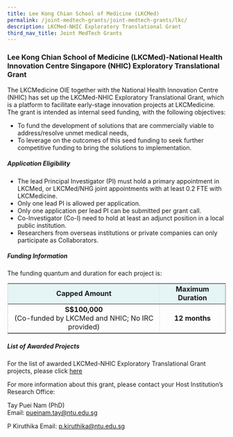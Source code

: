 ```yaml
---
title: Lee Kong Chian School of Medicine (LKCMed)
permalink: /joint-medtech-grants/joint-medtech-grants/lkc/
description: LKCMed-NHIC Exploratory Translational Grant
third_nav_title: Joint MedTech Grants
---
```

### **Lee Kong Chian School of Medicine (LKCMed)-National Health Innovation Centre Singapore (NHIC) Exploratory Translational Grant**

The LKCMedicine OIE together with the National Health Innovation Centre (NHIC) has set up the LKCMed-NHIC Exploratory Translational Grant, which is a platform to facilitate early-stage innovation projects at LKCMedicine. The grant is intended as internal seed funding, with the following objectives:

*   To fund the development of solutions that are commercially viable to address/resolve unmet medical needs,
*   To leverage on the outcomes of this seed funding to seek further competitive funding to bring the solutions to implementation.

##### **Application Eligibility**

*   The lead Principal Investigator (PI) must hold a primary appointment in LKCMed, or LKCMed/NHG joint appointments with at least 0.2 FTE with LKCMedicine.
*   Only one lead PI is allowed per application.
*   Only one application per lead PI can be submitted per grant call.
*   Co-Investigator (Co-I) need to hold at least an adjunct position in a local public institution.
*   Researchers from overseas institutions or private companies can only participate as Collaborators.

##### **Funding Information**

The funding quantum and duration for each project is:

<table style="max-width: 100%; background-color: transparent; border-collapse: collapse; border-spacing: 0px; padding: 0px; margin: 10px 0px; width: 513.062px; border-color: rgb(229, 229, 229);" cellpadding="5" border="1"><tbody><tr><td style="background-color: rgb(229, 244, 244); text-align: center;"><strong style="font-weight: bold;">Capped Amount</strong></td><td style="background-color: rgb(229, 244, 244); text-align: center;"><strong style="font-weight: bold;">Maximum Duration</strong></td></tr><tr><td style="text-align: center;"><strong style="font-weight: bold;">S$100,000</strong><br>(Co-funded by LKCMed and NHIC; No IRC provided)</td><td style="text-align: center;"><strong style="font-weight: bold;">12 months</strong></td></tr></tbody></table>

##### **List of Awarded Projects**
For the list of awarded LKCMed-NHIC Exploratory Translational Grant projects, please click [here]( https://for.sg/awardedlkcjoint)

For more information about this grant, please contact your Host Institution’s Research Office:

Tay Puei Nam (PhD)  
Email:&nbsp;[pueinam.tay@ntu.edu.sg](mailto:pueinam.tay@ntu.edu.sg)

P Kiruthika
Email:&nbsp;[p.kiruthika@ntu.edu.sg](mailto:p.kiruthika@ntu.edu.sg)